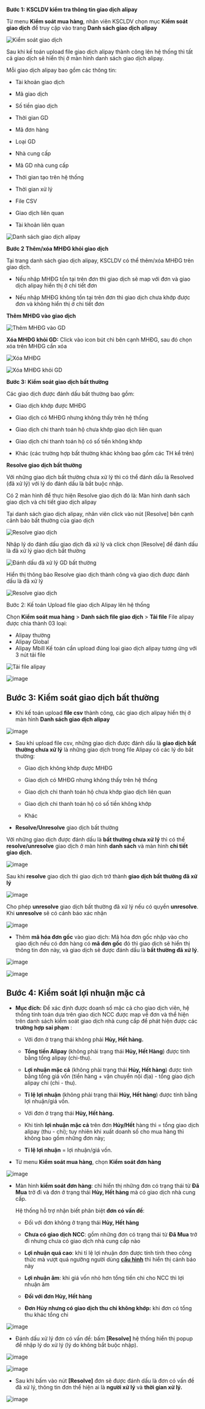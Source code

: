 
**Bước 1:** **KSCLDV kiểm tra thông tin giao dịch alipay**

Từ menu **Kiểm soát mua hàng**, nhân viên KSCLDV chọn mục **Kiểm soát giao dịch** để truy cập vào trang **Danh sách giao dịch alipay**

![Kiểm soát giao dịch](https://user-images.githubusercontent.com/76998374/105815675-e0e22a80-5fe5-11eb-9b4c-17c2f1c8d918.png)

Sau khi kế toán upload file giao dịch alipay thành công lên hệ thống thì tất cả giao dịch sẽ hiển thị ở màn hình danh sách giao dịch alipay.

Mỗi giao dịch alipay bao gồm các thông tin: 

- Tài khoản giao dịch

- Mã giao dịch

- Số tiền giao dịch

- Thời gian GD

- Mã đơn hàng

- Loại GD

- Nhà cung cấp

- Mã GD nhà cung cấp

- Thời gian tạo trên hệ thống

- Thời gian xử lý

- File CSV

- Giao dịch liên quan

- Tài khoản liên quan

![Danh sách giao dịch alipay](https://user-images.githubusercontent.com/76998374/105813563-9d39f180-5fe2-11eb-849e-6a3367210dab.png)

**Bước 2** **Thêm/xóa MHĐG khỏi giao dịch**

Tại trang danh sách giao dịch alipay, KSCLDV có thể thêm/xóa MHĐG trên giao dịch.

- Nếu nhập MHĐG tồn tại trên đơn thì giao dịch sẽ map với đơn và giao dịch alipay hiển thị ở chi tiết đơn 

- Nếu nhập MHĐG không tồn tại trên đơn thì giao dịch chưa khớp được đơn và không hiển thị ở chi tiết đơn

**Thêm MHĐG vào giao dịch** 

![Thêm MHĐG vào GD](https://user-images.githubusercontent.com/76998374/105818085-09b7ef00-5fe9-11eb-87ab-46ec04e39e44.png)

**Xóa MHĐG khỏi GD:** Click vào icon bút chì bên cạnh MHĐG, sau đó chọn xóa trên MHĐG cần xóa

![Xóa MHĐG](https://user-images.githubusercontent.com/76998374/105818481-9367bc80-5fe9-11eb-87e3-e24a8792f215.png)

![Xóa MHĐG khỏi GD](https://user-images.githubusercontent.com/76998374/105818670-c5791e80-5fe9-11eb-97d0-da2d35edf952.png)

**Bước 3:** **Kiểm soát giao dịch bất thường**

Các giao dịch được đánh dấu bất thường bao gồm:

- Giao dịch khớp được MHĐG

- Giao dịch có MHĐG nhưng không thấy trên hệ thống

- Giao dịch chi thanh toán hộ chưa khớp giao dịch liên quan

- Giao dịch chi thanh toán hộ có số tiền không khớp

- Khác (các trường hợp bất thường khác không bao gồm các TH kể trên)

**Resolve giao dịch bất thường**

Với những giao dịch bất thường chưa xử lý thì có thể đánh dấu là Resolved (đã xử lý) với lý do đánh dấu là bắt buộc nhập.

Có 2 màn hình để thực hiện Resolve giao dịch đó là: Màn hình danh sách giao dịch và chi tiết giao dịch alipay

Tại danh sách giao dịch alipay, nhân viên click vào nút [Resolve] bên cạnh cảnh báo bất thường của giao dịch

![Resolve giao dịch](https://user-images.githubusercontent.com/76998374/105819641-0291e080-5feb-11eb-8c6c-6c741e7aadc4.png)

Nhập lý do đánh dấu giao dịch đã xử lý và click chọn [Resolve] để đánh dấu là đã xử lý giao dịch bất thường

![Đánh dấu đã xử lý GD bất thường](https://user-images.githubusercontent.com/76998374/105819724-20f7dc00-5feb-11eb-9ea2-d1b765712927.png)

Hiển thị thông báo Resolve giao dịch thành công và giao dịch được đánh dấu là đã xử lý

![Resolve giao dịch](https://user-images.githubusercontent.com/76998374/105819871-5bfa0f80-5feb-11eb-8d48-de4bf3f2084c.png)























Bước 2: Kế toán Upload file giao dịch Alipay lên hệ thống

  Chọn **Kiểm soát mua hàng** > **Danh sách file giao dịch** > **Tải file**
  File alipay được chia thành 03 loại: 
  - Alipay thường
  - Alipay Global
  - Alipay Mbill
 Kế toán cần upload đúng loại giao dịch alipay tương ứng với 3 nút tải file
 
![Tải file alipay](https://user-images.githubusercontent.com/76998374/104807781-1895e900-5814-11eb-85b5-2a771eca5334.png)


![image](https://user-images.githubusercontent.com/75475064/101973355-0e5b5a80-3c6a-11eb-9cbc-3ecb5c48b031.png)

## Bước 3: Kiểm soát giao dịch bất thường

  * Khi kế toán upload **file csv** thành công, các giao dịch alipay hiển thị ở màn hình **Danh sách giao dịch alipay**

![image](https://user-images.githubusercontent.com/75475064/101973379-39de4500-3c6a-11eb-9e26-a7789ddac3c7.png)

  * Sau khi upload file csv, những giao dịch được đánh dấu là **giao dịch bất thường chưa xử lý** là những giao dịch trong file Alipay có các lý do bất thường: 
  
    - Giao dịch không khớp được MHĐG
    
    - Giao dịch có MHĐG nhưng không thấy trên hệ thống
    
    - Giao dịch chi thanh toán hộ chưa khớp giao dịch liên quan
      
    - Giao dịch chi thanh toán hộ có số tiền không khớp
    
    - Khác
    
    
  * **Resolve/Unresolve** giao dịch bất thường
  
   Với những giao dịch được đánh dấu là **bất thường chưa xử lý** thì có thể **resolve/unresolve** giao dịch ở màn hình **danh sách** và
    màn hình **chi tiết giao dịch.**
    
![image](https://user-images.githubusercontent.com/75475064/101973388-4fec0580-3c6a-11eb-8537-949927f93041.png)

   Sau khi **resolve** giao dịch thì giao dịch trở thành **giao dịch bất thường đã xử lý**    
    
![image](https://user-images.githubusercontent.com/75475064/101973448-ce48a780-3c6a-11eb-88c6-0641d0b9a6b4.png)

   Cho phép **unresolve** giao dịch bất thường đã xử lý nếu có quyền **unresolve**. Khi **unresolve** sẽ có cảnh báo xác nhận
    
![image](https://user-images.githubusercontent.com/75475064/101973435-b709ba00-3c6a-11eb-8032-3b396571c266.png)

  * Thêm **mã hóa đơn gốc** vào giao dịch: Mã hóa đơn gốc nhập vào cho giao dịch nếu có đơn hàng có **mã đơn gốc** đó thì giao dịch
  sẽ hiển thị thông tin đơn này, và giao dịch sẽ được đánh dấu là **bất thường đã xử lý**.
  
![image](https://user-images.githubusercontent.com/75475064/101973464-ecaea300-3c6a-11eb-9047-35e3d0015d89.png)

![image](https://user-images.githubusercontent.com/75475064/101973549-6ba3db80-3c6b-11eb-8bb8-a6403f3d67aa.png)

## Bước 4: Kiểm soát lợi nhuận mặc cả 

  * **Mục đích:** Để xác định được doanh số mặc cả cho giao dịch viên, hệ thống tính toán dựa trên giao dịch NCC được map về đơn và thể hiện trên danh sách kiểm soát giao dịch nhà cung cấp để phát hiện được các **trường hợp sai phạm** :

      - Với đơn ở trạng thái không phải **Hủy, Hết hàng.**
    
      - **Tổng tiền Alipay** (không phải trạng thái **Hủy, Hết Hàng**) được tính bằng tổng alipay (chi-thu).
    
      - **Lợi nhuận mặc cả** (không phải trạng thái **Hủy, Hết hàng**) được tính bằng tổng giá vốn (tiền hàng + vận chuyển nội địa) - tổng giao dịch alipay chi (chi - thu).
    
      - **Tỉ lệ lợi nhuận** (không phải trạng thái **Hủy, Hết hàng**) được tính bằng lợi nhuận/giá vốn.
    
      - Với đơn ở trạng thái **Hủy, Hết hàng.**
    
      - Khi tính **lợi nhuận mặc cả** trên đơn **Hủy/Hết** hàng thì = tổng giao dịch alipay (thu - chi); tuy nhiên khi xuất doanh số cho mua hàng thì không bao gồm những đơn này; 
    
      - **Tỉ lệ lợi nhuận** = lợi nhuận/giá vốn.

  * Từ menu **Kiểm soát mua hàng**, chọn **Kiểm soát đơn hàng** 
  
![image](https://user-images.githubusercontent.com/75475064/104264521-6205d180-54be-11eb-9b25-3cc4de781bd5.png)
 
  * Màn hình **kiểm soát đơn hàng**: chỉ hiển thị những đơn có trạng thái từ **Đã Mua** trở đi và đơn ở trạng thái **Hủy, Hết hàng** mà có giao dịch nhà cung cấp.

      Hệ thống hỗ trợ nhận biết phân biệt **đơn có vấn đề**:
   
    - Đối với đơn không ở trạng thái **Hủy, Hết hàng**
      
    - **Chưa có giao dịch NCC**: gồm những đơn có trạng thái từ **Đã Mua** trở đi nhưng chưa có giao dịch nhà cung cấp nào
      
    - **Lợi nhuận quá cao**: khi tỉ lệ lợi nhuận đơn được tính tính theo công thức mà vượt quá ngưỡng người dùng **[cấu hình](https://hd.gobiz.vn/m5/cauhinhnangcao)** thì hiển thị cảnh báo này
     
    - **Lợi nhuận âm**: khi giá vốn nhỏ hơn tổng tiền chi cho NCC thì lợi nhuận âm
      
    - **Đối với đơn Hủy, Hết hàng** 
      
    - **Đơn Hủy nhưng có giao dịch thu chi không khớp:** khi đơn có tổng thu khác tổng chi 
      
![image](https://user-images.githubusercontent.com/75475064/104264257-e015a880-54bd-11eb-8b1f-349b2dda3755.png)

  * Đánh dấu xử lý đơn có vấn đề: bấm **[Resolve]** hệ thống hiển thị popup để nhập lý do xử lý (lý do không bắt buộc nhập). 

![image](https://user-images.githubusercontent.com/75475064/104264662-a42f1300-54be-11eb-98c6-bcb25b99c2c3.png)

![image](https://user-images.githubusercontent.com/75475064/101973667-4368ac80-3c6c-11eb-95e2-d26db7e6b26c.png)

  * Sau khi bấm vào nút **[Resolve]** đơn sẽ được đánh dấu là đơn có vấn đề đã xử lý, thông tin đơn thể hiện ai là **người xử lý** và **thời gian xử lý.**
   
![image](https://user-images.githubusercontent.com/75475064/104264395-21a65380-54be-11eb-9fa1-bba41acfe7a4.png)



